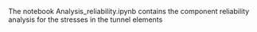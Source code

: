 The notebook Analysis_reliability.ipynb contains the component reliability analysis for the stresses in the tunnel elements
